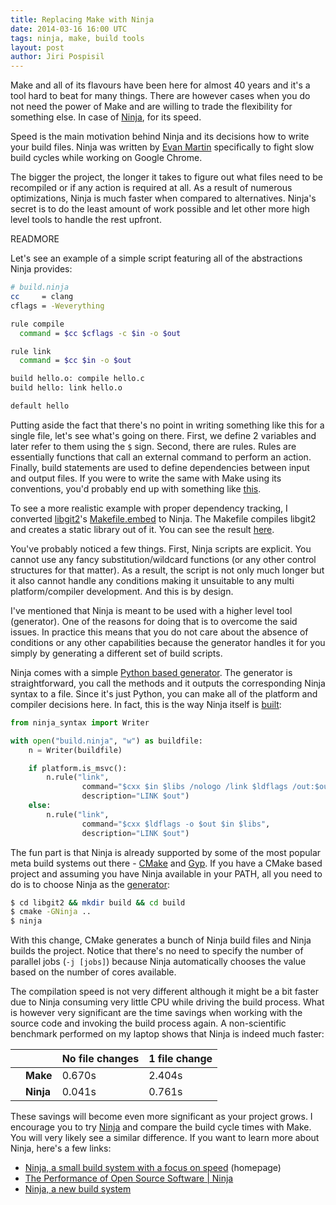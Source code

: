 ```yaml
---
title: Replacing Make with Ninja
date: 2014-03-16 16:00 UTC
tags: ninja, make, build tools
layout: post
author: Jiri Pospisil
---
```

Make and all of its flavours have been here for almost 40 years and it's a tool
hard to beat for many things. There are however cases when you do not need the
power of Make and are willing to trade the flexibility for something else. In
case of [Ninja](http://martine.github.io/ninja), for its speed.

Speed is the main motivation behind Ninja and its decisions how to write your
build files. Ninja was written by [Evan Martin](http://neugierig.org)
specifically to fight slow build cycles while working on Google Chrome. 

The bigger the project, the longer it takes to figure out what files need to be
recompiled or if any action is required at all. As a result of numerous
optimizations, Ninja is much faster when compared to alternatives.  Ninja's
secret is to do the least amount of work possible and let other more high level
tools to handle the rest upfront. 

READMORE

Let's see an example of a simple script featuring all of the abstractions Ninja
provides:

```bash
# build.ninja
cc     = clang
cflags = -Weverything

rule compile
  command = $cc $cflags -c $in -o $out

rule link
  command = $cc $in -o $out

build hello.o: compile hello.c
build hello: link hello.o

default hello
```

Putting aside the fact that there's no point in writing something like this for
a single file, let's see what's going on there. First, we define 2 variables and
later refer to them using the `$` sign. Second, there are rules. Rules are
essentially functions that call an external command to perform an action.
Finally, build statements are used to define dependencies between input and
output files. If you were to write the same with Make using its conventions,
you'd probably end up with something like
[this](https://gist.github.com/mekishizufu/5f0750989c2cefc0e257).

To see a more realistic example with proper dependency tracking, I converted
[libgit2](http://libgit2.github.com)'s
[Makefile.embed](https://github.com/libgit2/libgit2/blob/2b403/Makefile.embed)
to Ninja. The Makefile compiles libgit2 and creates a static library out of it.
You can see the result
[here](https://gist.github.com/mekishizufu/1d099dda373280206aee).

You've probably noticed a few things. First, Ninja scripts are explicit. You
cannot use any fancy substitution/wildcard functions (or any other control
structures for that matter). As a result, the script is not only much longer but
it also cannot handle any conditions making it unsuitable to any multi
platform/compiler development. And this is by design.

I've mentioned that Ninja is meant to be used with a higher level tool
(generator). One of the reasons for doing that is to overcome the said issues.
In practice this means that you do not care about the absence of conditions or
any other capabilities because the generator handles it for you simply by
generating a different set of build scripts.

Ninja comes with a simple [Python based
generator](https://github.com/martine/ninja/blob/84986/misc/ninja_syntax.py).
The generator is straightforward, you call the methods and it outputs the
corresponding Ninja syntax to a file. Since it's just Python, you can make all
of the platform and compiler decisions here. In fact, this is the way Ninja
itself is [built](https://github.com/martine/ninja/blob/84986/configure.py):

```python
from ninja_syntax import Writer

with open("build.ninja", "w") as buildfile:
    n = Writer(buildfile)

    if platform.is_msvc():
        n.rule("link",
                command="$cxx $in $libs /nologo /link $ldflags /out:$out",
                description="LINK $out")
    else:
        n.rule("link",
                command="$cxx $ldflags -o $out $in $libs",
                description="LINK $out")
```

The fun part is that Ninja is already supported by some of the most popular meta
build systems out there - [CMake](http://www.cmake.org) and
[Gyp](https://code.google.com/p/gyp). If you have a CMake based project and
assuming you have Ninja available in your PATH, all you need to do is to choose
Ninja as the
[generator](http://www.cmake.org/cmake/help/v2.8.12/cmake.html#section_Generators):

```bash
$ cd libgit2 && mkdir build && cd build
$ cmake -GNinja ..
$ ninja
```

With this change, CMake generates a bunch of Ninja build files and Ninja builds
the project. Notice that there's no need to specify the number of parallel jobs
(`-j [jobs]`) because Ninja automatically chooses the value based on the number
of cores available. 

The compilation speed is not very different although it might be a bit faster
due to Ninja consuming very little CPU while driving the build process. What is
however very significant are the time savings when working with the source code
and invoking the build process again. A non-scientific benchmark performed on my laptop
shows that Ninja is indeed much faster:

<table class="table table-hover">
  <thead>
    <th></th>
    <th></th>
    <th>No file changes</th>
    <th>1 file change</th>
  </thead>
  <tbody>
    <tr>
      <td></td>
      <td><strong>Make</strong></td>
      <td>0.670s</td>
      <td>2.404s</td>
    </tr>
    <tr>
      <td></td>
      <td><strong>Ninja</strong></td>
      <td>0.041s</td>
      <td>0.761s</td>
    </tr>
  </tbody>
</table>

These savings will become even more significant as your project grows. I
encourage you to try [Ninja](https://github.com/martine/ninja) and compare the
build cycle times with Make. You will very likely see a similar difference. If
you want to learn more about Ninja, here's a few links:

- [Ninja, a small build system with a focus on speed](http://martine.github.io/ninja) (homepage)
- [The Performance of Open Source Software | Ninja](http://www.aosabook.org/en/posa/ninja.html)
- [Ninja, a new build system](http://neugierig.org/software/chromium/notes/2011/02/ninja.html)
